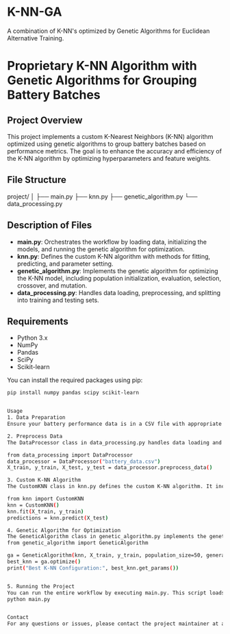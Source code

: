 # K-NN-GA
A combination of K-NN's optimized by Genetic Algorithms for Euclidean Alternative Training.

# Proprietary K-NN Algorithm with Genetic Algorithms for Grouping Battery Batches

## Project Overview

This project implements a custom K-Nearest Neighbors (K-NN) algorithm optimized using genetic algorithms to group battery batches based on performance metrics. The goal is to enhance the accuracy and efficiency of the K-NN algorithm by optimizing hyperparameters and feature weights.

## File Structure
project/
│
├── main.py
├── knn.py
├── genetic_algorithm.py
└── data_processing.py



## Description of Files

- **main.py**: Orchestrates the workflow by loading data, initializing the models, and running the genetic algorithm for optimization.
- **knn.py**: Defines the custom K-NN algorithm with methods for fitting, predicting, and parameter setting.
- **genetic_algorithm.py**: Implements the genetic algorithm for optimizing the K-NN model, including population initialization, evaluation, selection, crossover, and mutation.
- **data_processing.py**: Handles data loading, preprocessing, and splitting into training and testing sets.

## Requirements

- Python 3.x
- NumPy
- Pandas
- SciPy
- Scikit-learn

You can install the required packages using pip:

```bash
pip install numpy pandas scipy scikit-learn


Usage
1. Data Preparation
Ensure your battery performance data is in a CSV file with appropriate columns. The target variable (e.g., battery batch labels) should be in a column named target.

2. Preprocess Data
The DataProcessor class in data_processing.py handles data loading and preprocessing. It scales the features and splits the data into training and testing sets.

from data_processing import DataProcessor
data_processor = DataProcessor("battery_data.csv")
X_train, y_train, X_test, y_test = data_processor.preprocess_data()

3. Custom K-NN Algorithm
The CustomKNN class in knn.py defines the custom K-NN algorithm. It includes methods for fitting, predicting, and setting parameters.

from knn import CustomKNN
knn = CustomKNN()
knn.fit(X_train, y_train)
predictions = knn.predict(X_test)

4. Genetic Algorithm for Optimization
The GeneticAlgorithm class in genetic_algorithm.py implements the genetic algorithm to optimize the K-NN model. It initializes the population, evaluates fitness, selects individuals, performs crossover, and mutation.
from genetic_algorithm import GeneticAlgorithm

ga = GeneticAlgorithm(knn, X_train, y_train, population_size=50, generations=100)
best_knn = ga.optimize()
print("Best K-NN Configuration:", best_knn.get_params())


5. Running the Project
You can run the entire workflow by executing main.py. This script loads the data, initializes the models, runs the genetic algorithm, and prints the best K-NN configuration.
python main.py


Contact
For any questions or issues, please contact the project maintainer at anujaysurana1@gmail.com



